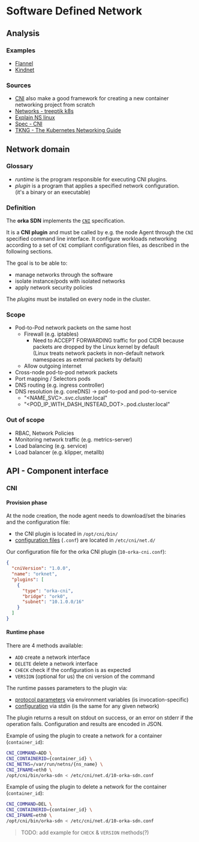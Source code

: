 # Software Defined Network

## Analysis

### Examples

- [Flannel](https://www.tkng.io/cni/flannel/)
- [Kindnet](https://www.tkng.io/cni/kindnet/)

### Sources

- [CNI](https://github.com/containernetworking/cni) also make a good framework for creating a new container networking project from scratch
- [Networks - treeptik k8s](https://treeptik.gitbook.io/k8s/fundamentals/)
- [Explain NS linux](https://www.youtube.com/watch?v=j_UUnlVC2Ss)
- [Spec - CNI](https://www.cni.dev/docs/spec/)
- [TKNG - The Kubernetes Networking Guide](https://www.tkng.io/)

## Network domain

### Glossary

- *runtime* is the program responsible for executing CNI plugins.
- *plugin* is a program that applies a specified network configuration.  
  (it's a binary or an executable)

### Definition

The **orka SDN** implements the [`CNI`](https://www.cni.dev/docs/spec/) specification.

It is a **CNI plugin** and must be called by e.g. the node Agent through the `CNI` specified
command line interface. It configure workloads networking according to a set of `CNI`
compliant configuration files, as described in the following sections.

The goal is to be able to:

- manage networks through the software
- isolate instance/pods with isolated networks
- apply network security policies

The *plugins* must be installed on every node in the cluster.

### Scope

- Pod-to-Pod network packets on the same host
	- Firewall (e.g. iptables)
		- Need to ACCEPT FORWARDING traffic for pod CIDR because packets are dropped by the Linux kernel by default  
		  (Linux treats network packets in non-default network namespaces as external packets by default)
	- Allow outgoing internet
- Cross-node pod-to-pod network packets
- Port mapping / Selectors pods
- DNS routing (e.g. ingress controller)
- DNS resolution (e.g. coreDNS) -> pod-to-pod and pod-to-service
	- "<NAME_SVC>.<NAMESPACE>.svc.cluster.local"
	- "<POD_IP_WITH_DASH_INSTEAD_DOT>.<NAMESPACE>.pod.cluster.local"

### Out of scope

- RBAC, Network Policies
- Monitoring network traffic (e.g. metrics-server)
- Load balancing (e.g. service)
- Load balancer (e.g. klipper, metallb)

## API - Component interface

### CNI

#### Provision phase

At the node creation, the node agent needs to download/set the binaries and the configuration file:

- the CNI plugin is located in `/opt/cni/bin/`
- [configuration files](https://www.cni.dev/docs/spec/#example-configuration) (`.conf`) are located in `/etc/cni/net.d/`

Our configuration file for the orka CNI plugin (`10-orka-cni.conf`):

```json
{
  "cniVersion": "1.0.0",
  "name": "orknet",
  "plugins": [
    {
      "type": "orka-cni",
      "bridge": "ork0",
      "subnet": "10.1.0.0/16"
    }
  ]
}
```

#### Runtime phase

There are 4 methods available:

- `ADD` create a network interface
- `DELETE` delete a network interface
- `CHECK` check if the configuration is as expected
- `VERSION` (optional for us) the cni version of the command

The runtime passes parameters to the plugin via:

- [protocol parameters](https://www.cni.dev/docs/spec/#parameters) via environment variables (is invocation-specific)
- [configuration](https://www.cni.dev/docs/spec/#example-configuration) via stdin (is the same for any given network)

The plugin returns a result on stdout on success, or an error on stderr if the operation fails.
Configuration and results are encoded in JSON.

Example of using the plugin to create a network for a container (`container_id`):

```sh
CNI_COMMAND=ADD \
CNI_CONTAINERID={container_id} \
CNI_NETNS=/var/run/netns/{ns_name} \
CNI_IFNAME=eth0 \
/opt/cni/bin/orka-sdn < /etc/cni/net.d/10-orka-sdn.conf
```

Example of using the plugin to delete a network for the container (`container_id`):

```sh
CNI_COMMAND=DEL \
CNI_CONTAINERID={container_id} \
CNI_IFNAME=eth0 \
/opt/cni/bin/orka-sdn < /etc/cni/net.d/10-orka-sdn.conf
```

> TODO: add example for `CHECK` & `VERSION` methods(?)
